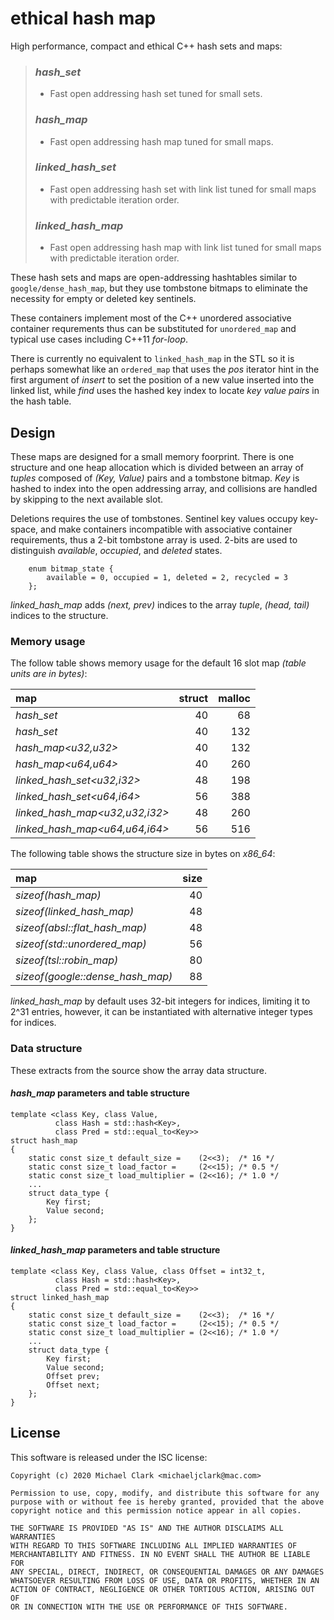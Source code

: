 # ethical hash map

High performance, compact and ethical C++ hash sets and maps:

> ### _hash_set_
> - Fast open addressing hash set tuned for small sets.
>
> ### _hash_map_
> - Fast open addressing hash map tuned for small maps.
>
> ### _linked_hash_set_
> - Fast open addressing hash set with link list tuned
>   for small maps with predictable iteration order.
>
> ### _linked_hash_map_
> - Fast open addressing hash map with link list tuned
>   for small maps with predictable iteration order.

These hash sets and maps are open-addressing hashtables similar
to `google/dense_hash_map`, but they use tombstone bitmaps to
eliminate the necessity for empty or deleted key sentinels.

These containers implement most of the C++ unordered associative
container requrements thus can be substituted for `unordered_map`
and typical use cases including C++11 _for-loop_.

There is currently no equivalent to `linked_hash_map` in the STL so it
is perhaps somewhat like an `ordered_map` that uses the _pos_ iterator
hint in the first argument of _insert_ to set the position of a new
value inserted into the linked list, while _find_ uses the hashed key
index to locate _key value pairs_ in the hash table.


## Design 

These maps are designed for a small memory foorprint. There is one
structure and one heap allocation which is divided between an array
of _tuples_ composed of _(Key, Value)_ pairs and a tombstone bitmap.
_Key_ is hashed to index into the open addressing array, and
collisions are handled by skipping to the next available slot.

Deletions requires the use of tombstones. Sentinel key values occupy
key-space, and make containers incompatible with associative container
requirements, thus a 2-bit tombstone array is used. 2-bits are used
to distinguish _available_, _occupied_, and _deleted_ states.

```
    enum bitmap_state {
        available = 0, occupied = 1, deleted = 2, recycled = 3
    };
```

_linked_hash_map_ adds _(next, prev)_ indices to the array _tuple_,
_(head, tail)_ indices to the structure.

### Memory usage

The follow table shows memory usage for the default 16 slot map
_(table units are in bytes)_:

| map                           |     struct | malloc |
|:----------------------------- | ----------:| ------:|
|_hash_set<u32>_                |         40 |     68 |
|_hash_set<u64>_                |         40 |    132 |
|_hash_map<u32,u32>_            |         40 |    132 |
|_hash_map<u64,u64>_            |         40 |    260 |
|_linked_hash_set<u32,i32>_     |         48 |    198 |
|_linked_hash_set<u64,i64>_     |         56 |    388 |
|_linked_hash_map<u32,u32,i32>_ |         48 |    260 |
|_linked_hash_map<u64,u64,i64>_ |         56 |    516 |

The following table shows the structure size in bytes on _x86_64_:

| map                               | size |
|:----------------------------------| ----:|
|_sizeof(hash_map)_                 |   40 |
|_sizeof(linked_hash_map)_          |   48 |
|_sizeof(absl::flat_hash_map)_      |   48 |
|_sizeof(std::unordered_map)_       |   56 |
|_sizeof(tsl::robin_map)_           |   80 |
|_sizeof(google::dense_hash_map)_   |   88 |

_linked_hash_map_ by default uses 32-bit integers for indices,
limiting it to 2^31 entries, however, it can be instantiated
with alternative integer types for indices.

### Data structure

These extracts from the source show the array data structure.

#### _hash_map_ parameters and table structure

```
template <class Key, class Value,
          class Hash = std::hash<Key>,
          class Pred = std::equal_to<Key>>
struct hash_map
{
    static const size_t default_size =    (2<<3);  /* 16 */
    static const size_t load_factor =     (2<<15); /* 0.5 */
    static const size_t load_multiplier = (2<<16); /* 1.0 */
    ...
    struct data_type {
        Key first;
        Value second;
    };	
}
```

#### _linked_hash_map_ parameters and table structure

```
template <class Key, class Value, class Offset = int32_t,
          class Hash = std::hash<Key>,
          class Pred = std::equal_to<Key>>
struct linked_hash_map
{
    static const size_t default_size =    (2<<3);  /* 16 */
    static const size_t load_factor =     (2<<15); /* 0.5 */
    static const size_t load_multiplier = (2<<16); /* 1.0 */
    ...
    struct data_type {
        Key first;
        Value second;
        Offset prev;
        Offset next;
    };
}
```

## License

This software is released under the ISC license:

```
Copyright (c) 2020 Michael Clark <michaeljclark@mac.com>

Permission to use, copy, modify, and distribute this software for any
purpose with or without fee is hereby granted, provided that the above
copyright notice and this permission notice appear in all copies.

THE SOFTWARE IS PROVIDED "AS IS" AND THE AUTHOR DISCLAIMS ALL WARRANTIES
WITH REGARD TO THIS SOFTWARE INCLUDING ALL IMPLIED WARRANTIES OF
MERCHANTABILITY AND FITNESS. IN NO EVENT SHALL THE AUTHOR BE LIABLE FOR
ANY SPECIAL, DIRECT, INDIRECT, OR CONSEQUENTIAL DAMAGES OR ANY DAMAGES
WHATSOEVER RESULTING FROM LOSS OF USE, DATA OR PROFITS, WHETHER IN AN
ACTION OF CONTRACT, NEGLIGENCE OR OTHER TORTIOUS ACTION, ARISING OUT OF
OR IN CONNECTION WITH THE USE OR PERFORMANCE OF THIS SOFTWARE.
```